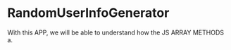 # RandomUserInfoGenerator
With this APP, we will be able to understand  how the JS ARRAY METHODS 
a.